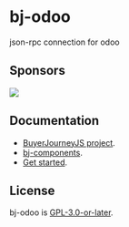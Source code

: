 # bj-odoo
json-rpc connection for odoo
## Sponsors
[<img src="https://www.conference.com.mx/web/image/website/3/logo/Conference?unique=cb769b7">](https://www.conference.com.mx/comercializacion-digital)

## Documentation 
- [BuyerJourneyJS project](https://buyerjourney.ninja/).
- [bj-components](https://buyerjourney.ninja/odoo).
- [Get started](https://buyerjourney.ninja/get-started).
## License
bj-odoo is [GPL-3.0-or-later](./LICENSE).
